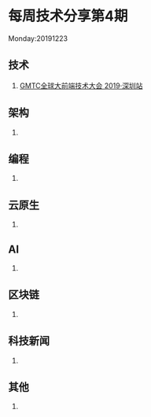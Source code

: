 # 每周技术分享第4期
Monday:20191223

## 技术
1. [GMTC全球大前端技术大会 2019·深圳站](https://gmtc.infoq.cn/2019/shenzhen/schedule)


## 架构
1.

## 编程
1. 

## 云原生
1.

## AI
1.

## 区块链
1.

## 科技新闻
1.

## 其他
1.

